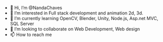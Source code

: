 - 👋 Hi, I’m @NandaChaves
- 👀 I’m interested in Full stack development and animation 2d, 3d.
- 🌱 I’m currently learning OpenCV, Blender, Unity, Node.js, Asp.net MVC, SQL Server
- 💞️ I’m looking to collaborate on Web Development, Web design
- 📫 How to reach me 

<!---
NandaChaves/NandaChaves is a ✨ special ✨ repository because its `README.md` (this file) appears on your GitHub profile.
You can click the Preview link to take a look at your changes.
--->
